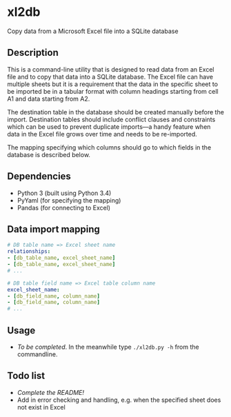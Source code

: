 # xl2db
Copy data from a Microsoft Excel file into a SQLite database

## Description

This is a command-line utility that is designed to read data from an Excel file
and to copy that data into a SQLite database. The Excel file can have multiple
sheets but it is a requirement that the data in the specific sheet to be
imported be in a tabular format with column headings starting from cell A1 and
data starting from A2.

The destination table in the database should be created manually before the
import. Destination tables should include conflict clauses and constraints
which can be used to prevent duplicate imports—a handy feature when data in the
Excel file grows over time and needs to be re-imported.

The mapping specifying which columns should go to which fields in the database
is described below.

## Dependencies

* Python 3 (built using Python 3.4)
* PyYaml (for specifying the mapping)
* Pandas (for connecting to Excel)

## Data import mapping

```yaml
# DB table name => Excel sheet name
relationships:
- [db_table_name, excel_sheet_name]
- [db_table_name, excel_sheet_name]
# ...

# DB table field name => Excel table column name
excel_sheet_name:
- [db_field_name, column_name]
- [db_field_name, column_name]
# ...
```

## Usage

* *To be completed*. In the meanwhile type `./xl2db.py -h` from the commandline.

## Todo list

* *Complete the README!*
* Add in error checking and handling, e.g. when the specified sheet does not
  exist in Excel
